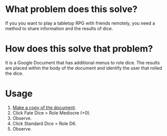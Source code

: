 # What problem does this solve?
If you you want to play a tabletop RPG with friends remotely, you need a method to share information and the results of dice.

# How does this solve that problem?
It is a Google Document that has additional menus to role dice.  The results are placed within the body of the document and identify the user that rolled the dice.

# Usage
1. [Make a copy of the document](https://docs.google.com/document/d/1wq5jzMOPRoKEO1tUVuL-1FU0jC5Akvb1z10Bg_u2-i4/copy).
2. Click Fate Dice > Role Mediocre (+0).
3. Observe.
4. Click Standard Dice > Role D6.
5. Observe.